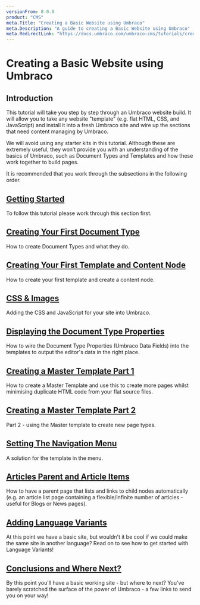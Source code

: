 ```yaml
---
versionFrom: 8.0.0
product: "CMS"
meta.Title: "Creating a Basic Website using Umbraco"
meta.Description: "A guide to creating a Basic Website using Umbraco"
meta.RedirectLink: "https://docs.umbraco.com/umbraco-cms/tutorials/creating-a-basic-website"
---
```

# Creating a Basic Website using Umbraco

## Introduction

This tutorial will take you step by step through an Umbraco website build. It will allow you to take any website "template" (e.g. flat HTML, CSS, and JavaScript) and install it into a fresh Umbraco site and wire up the sections that need content managing by Umbraco.  

We will avoid using any starter kits in this tutorial. Although these are extremely useful, they won’t provide you with an understanding of the basics of Umbraco, such as Document Types and Templates and how these work together to build pages.

It is recommended that you work through the subsections in the following order.

## [Getting Started](Getting-Started)

To follow this tutorial please work through this section first.

## [Creating Your First Document Type](Document-Types)

How to create Document Types and what they do.

## [Creating Your First Template and Content Node](Creating-Your-First-Template-and-Content-Node)

How to create your first template and create a content node.

## [CSS & Images](CSS-And-Images)

Adding the CSS and JavaScript for your site into Umbraco.

## [Displaying the Document Type Properties](Displaying-the-Document-Type-Properties)

How to wire the Document Type Properties (Umbraco Data Fields) into the templates to output the editor's data in the right place.

## [Creating a Master Template Part 1](Creating-Master-Template-Part-1)

How to create a Master Template and use this to create more pages whilst minimising duplicate HTML code from your flat source files.

## [Creating a Master Template Part 2](Creating-Master-Template-Part-2)

Part 2 - using the Master template to create new page types.

## [Setting The Navigation Menu](Setting-The-Navigation-Menu)

A solution for the template in the menu.

## [Articles Parent and Article Items](Articles-Parent-and-Article-Items)

How to have a parent page that lists and links to child nodes automatically (e.g. an article list page containing a flexible/infinite number of articles - useful for Blogs or News pages).

## [Adding Language Variants](Adding-Language-Variants)

At this point we have a basic site, but wouldn't it be cool if we could make the same site in another language? Read on to see how to get started with Language Variants!

## [Conclusions and Where Next?](Conclusions-Where-Next)

By this point you'll have a basic working site - but where to next?  You've barely scratched the surface of the power of Umbraco - a few links to send you on your way!
